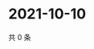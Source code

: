 # 2021-10-10

共 0 条

<!-- BEGIN WEIBO -->
<!-- 最后更新时间 Sun Oct 10 2021 17:13:04 GMT+0800 (China Standard Time) -->

<!-- END WEIBO -->
